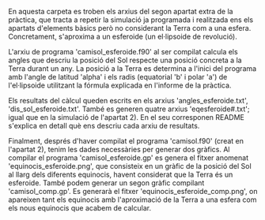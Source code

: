 En aquesta carpeta es troben els arxius del segon apartat extra de la pràctica, que tracta a repetir la simulació ja programada i realitzada ens els apartats d'elements bàsics però no considerant la Terra com a una esfera. Concretament, s'aproxima a un esferoide (un el·lipsoide de revolució). 

L'arxiu de programa 'camisol_esferoide.f90' al ser compilat calcula els angles que descriu la posició del Sol respecte una posició concreta a la Terra durant un any. La posició a la Terra es determina a l'inici del programa amb l'angle de latitud 'alpha' i els radis (equatorial 'b' i polar 'a') de l'el·lipsoide utilitzant la fórmula explicada en l'informe de la pràctica.

Els resultats del càlcul queden escrits en els arxius 'angles_esferoide.txt', 'dis_sol_esferoide.txt'. També es generen quatre arxius 'eqesferoide#.txt'; igual que en la simulació de l'apartat 2). En el seu corresponen README s'explica en detall què ens descriu cada arxiu de resultats.

Finalment, després d'haver compilat el programa 'camisol.f90' (creat en l'apartat 2), tenim les dades necessàries per generar dos gràfics. Al compilar el programa 'camisol_esferoide.gp' es genera el fitxer anomenat 'equinocis_esferoide.png', que consisteix en un gràfic de la posició del Sol al llarg dels diferents equinocis, havent considerat que la Terra és un esferoide. També podem generar un segon gràfic compilant 'camisol_comp.gp'. Es generarà el fitxer 'equinocis_esferoide_comp.png', on apareixen tant els equinocis amb l'aproximació de la Terra a una esfera com els nous equinocis que acabem de calcular.
